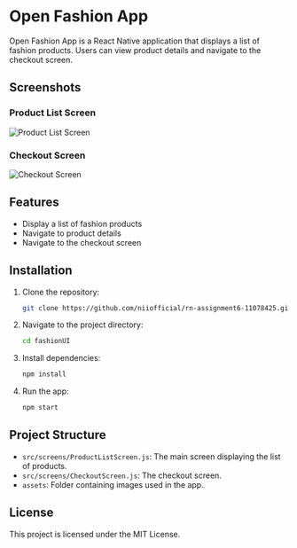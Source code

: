 # Open Fashion App

Open Fashion App is a React Native application that displays a list of fashion products. Users can view product details and navigate to the checkout screen.

## Screenshots

### Product List Screen
![Product List Screen]('../../assets/products.png')

### Checkout Screen
![Checkout Screen](./assets/checkout.png)

## Features

- Display a list of fashion products
- Navigate to product details
- Navigate to the checkout screen

## Installation

1. Clone the repository:
    ```sh
    git clone https://github.com/niiofficial/rn-assignment6-11078425.git
    ```
2. Navigate to the project directory:
    ```sh
    cd fashionUI
    ```
3. Install dependencies:
    ```sh
    npm install
    ```
4. Run the app:
    ```sh
    npm start
    ```

## Project Structure

- `src/screens/ProductListScreen.js`: The main screen displaying the list of products.
- `src/screens/CheckoutScreen.js`: The checkout screen.
- `assets`: Folder containing images used in the app.

## License

This project is licensed under the MIT License.
